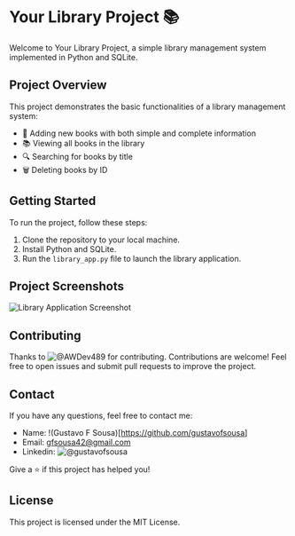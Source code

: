 # Your Library Project 📚

Welcome to Your Library Project, a simple library management system implemented in Python and SQLite.

## Project Overview

This project demonstrates the basic functionalities of a library management system:

- 📖 Adding new books with both simple and complete information
- 📚 Viewing all books in the library
- 🔍 Searching for books by title
- 🗑️ Deleting books by ID

## Getting Started

To run the project, follow these steps:

1. Clone the repository to your local machine.
2. Install Python and SQLite.
3. Run the `library_app.py` file to launch the library application.

## Project Screenshots

![Library Application Screenshot](https://github.com/gustavofsousa/Book-Library/blob/main/image.png)

## Contributing

Thanks to ![@AWDev489](https://github.com/AWDev489) for contributing.
Contributions are welcome! Feel free to open issues and submit pull requests to improve the project.

## Contact

If you have any questions, feel free to contact me:
- Name: !(Gustavo F Sousa)[https://github.com/gustavofsousa]
- Email: gfsousa42@gmail.com
- Linkedin: ![@gustavofsousa](https://www.linkedin.com/in/gustavofsousa/)

Give a ⭐ if this project has helped you!

## License

This project is licensed under the MIT License.

